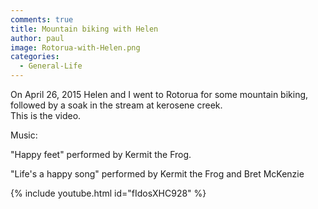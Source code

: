 ```yaml
---
comments: true
title: Mountain biking with Helen
author: paul
image: Rotorua-with-Helen.png
categories:
  - General-Life
---
```

On April 26, 2015 Helen and I went to Rotorua for some mountain biking, followed by a soak in the stream at kerosene creek.<br /> This is the video.

Music:
  
"Happy feet" performed by Kermit the Frog.
  
"Life's a happy song" performed by Kermit the Frog and Bret McKenzie

{% include youtube.html id="fIdosXHC928" %}
